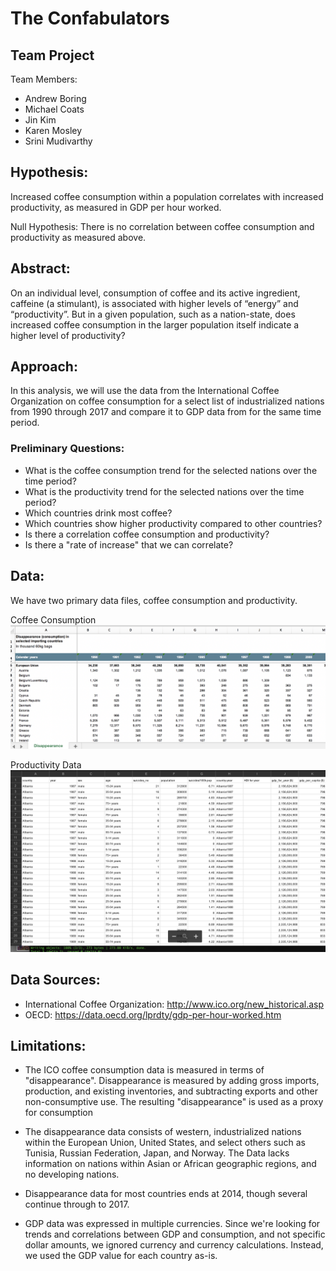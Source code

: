 # The Confabulators 

## Team Project

Team Members:
 - Andrew Boring
 - Michael Coats
 - Jin Kim
 - Karen Mosley
 - Srini Mudivarthy


## Hypothesis: 
Increased coffee consumption within a population correlates with increased productivity, as measured in GDP per hour worked.

Null Hypothesis: There is no correlation between coffee consumption and productivity as measured above.
 

## Abstract: 
On an individual level, consumption of coffee and its active ingredient, caffeine (a stimulant), is associated with higher levels of “energy” and “productivity”. But in a given population, such as a nation-state, does increased coffee consumption in the larger population itself indicate a higher level of productivity? 


## Approach: 
In this analysis, we will use the data from the International Coffee Organization on coffee consumption for a select list of industrialized nations from 1990 through 2017 and compare it to GDP data from for the same time period. 


### Preliminary Questions: 
 - What is the coffee consumption trend for the selected nations over the time period?
 - What is the productivity trend for the selected nations over the time period?
 - Which countries drink most coffee? 
 - Which countries show higher productivity compared to other countries?
 - Is there a correlation coffee consumption and productivity?
 - Is there a "rate of increase" that we can correlate?


## Data:
We have two primary data files, coffee consumption and productivity.

Coffee Consumption
![Coffee Consumption](images/coffee_data.png)


Productivity Data
![GDP Data](images/gdp-data.png)



## Data Sources:
 - International Coffee Organization: http://www.ico.org/new_historical.asp
 - OECD: https://data.oecd.org/lprdty/gdp-per-hour-worked.htm

## Limitations:
 - The ICO coffee consumption data is measured in terms of "disappearance". Disappearance is measured by adding gross imports, production, and existing inventories, and subtracting exports and other non-consumptive use. The resulting "disappearance" is used as a proxy for consumption 

 - The disappearance data consists of western, industrialized nations within the European Union, United States, and select others such as Tunisia, Russian Federation, Japan, and Norway. The Data lacks information on nations within Asian or African geographic regions, and no developing nations.

 - Disappearance data for most countries ends at 2014, though several continue through to 2017.

 - GDP data was expressed in multiple currencies. Since we're looking for trends and correlations between GDP and consumption, and not specific dollar amounts, we ignored currency and currency calculations. Instead, we used the GDP value for each country as-is.



